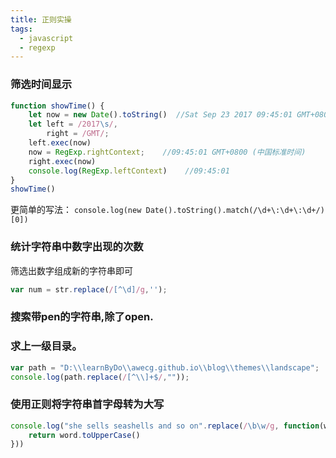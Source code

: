 ```yaml
---
title: 正则实操
tags:
  - javascript
  - regexp
---
```


### 筛选时间显示
```javascript
function showTime() {
	let now = new Date().toString()  //Sat Sep 23 2017 09:45:01 GMT+0800 (中国标准时间)
	let left = /2017\s/,
		right = /GMT/;
	left.exec(now)
	now = RegExp.rightContext;    //09:45:01 GMT+0800 (中国标准时间)
	right.exec(now)
	console.log(RegExp.leftContext)    //09:45:01
}
showTime()
```
更简单的写法：
`console.log(new Date().toString().match(/\d+\:\d+\:\d+/)[0])`

### 统计字符串中数字出现的次数
筛选出数字组成新的字符串即可
```javascript
var num = str.replace(/[^\d]/g,'');
```

### 搜索带pen的字符串,除了open.
### 求上一级目录。
```javascript
var path = "D:\\learnByDo\\awecg.github.io\\blog\\themes\\landscape";
console.log(path.replace(/[^\\]+$/,""));
```
### 使用正则将字符串首字母转为大写
```javascript
console.log("she sells seashells and so on".replace(/\b\w/g, function(word){
	return word.toUpperCase()
}))
```
